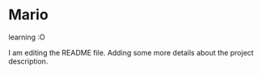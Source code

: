 # Mario
learning :O

I am editing the README file. Adding some more details about the project description.

